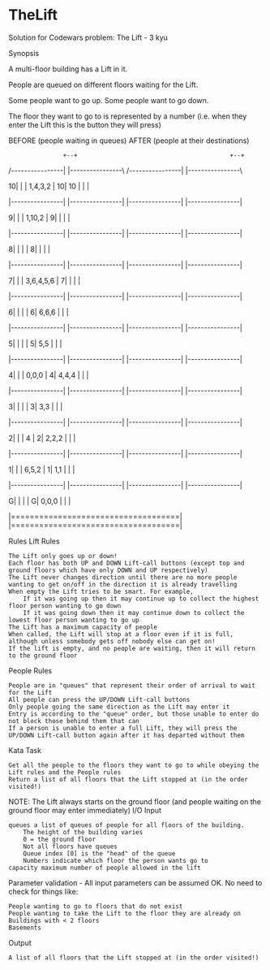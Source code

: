 # TheLift
Solution for Codewars problem: The Lift - 3 kyu 

Synopsis

A multi-floor building has a Lift in it.

People are queued on different floors waiting for the Lift.

Some people want to go up. Some people want to go down.

The floor they want to go to is represented by a number (i.e. when they enter the Lift this is the button they will press)

BEFORE (people waiting in queues)               AFTER (people at their destinations)

                   +--+                                          +--+ 
                   
  /----------------|  |----------------\        /----------------|  |----------------\
  
10|                |  | 1,4,3,2        |      10|             10 |  |                |

  |----------------|  |----------------|        |----------------|  |----------------|
  
 9|                |  | 1,10,2         |       9|                |  |                |
 
  |----------------|  |----------------|        |----------------|  |----------------|
  
 8|                |  |                |       8|                |  |                |
 
  |----------------|  |----------------|        |----------------|  |----------------|
  
 7|                |  | 3,6,4,5,6      |       7|                |  |                |
 
  |----------------|  |----------------|        |----------------|  |----------------|
  
 6|                |  |                |       6|          6,6,6 |  |                |
 
  |----------------|  |----------------|        |----------------|  |----------------|
  
 5|                |  |                |       5|            5,5 |  |                |
 
  |----------------|  |----------------|        |----------------|  |----------------|
  
 4|                |  | 0,0,0          |       4|          4,4,4 |  |                |
 
  |----------------|  |----------------|        |----------------|  |----------------|
  
 3|                |  |                |       3|            3,3 |  |                |
 
  |----------------|  |----------------|        |----------------|  |----------------|
  
 2|                |  | 4              |       2|          2,2,2 |  |                |
 
  |----------------|  |----------------|        |----------------|  |----------------|
  
 1|                |  | 6,5,2          |       1|            1,1 |  |                |
 
  |----------------|  |----------------|        |----------------|  |----------------|
  
 G|                |  |                |       G|          0,0,0 |  |                |
 
  |====================================|        |====================================|
  

Rules
Lift Rules

    The Lift only goes up or down!
    Each floor has both UP and DOWN Lift-call buttons (except top and ground floors which have only DOWN and UP respectively)
    The Lift never changes direction until there are no more people wanting to get on/off in the direction it is already travelling
    When empty the Lift tries to be smart. For example,
        If it was going up then it may continue up to collect the highest floor person wanting to go down
        If it was going down then it may continue down to collect the lowest floor person wanting to go up
    The Lift has a maximum capacity of people
    When called, the Lift will stop at a floor even if it is full, although unless somebody gets off nobody else can get on!
    If the lift is empty, and no people are waiting, then it will return to the ground floor

People Rules

    People are in "queues" that represent their order of arrival to wait for the Lift
    All people can press the UP/DOWN Lift-call buttons
    Only people going the same direction as the Lift may enter it
    Entry is according to the "queue" order, but those unable to enter do not block those behind them that can
    If a person is unable to enter a full Lift, they will press the UP/DOWN Lift-call button again after it has departed without them

Kata Task

    Get all the people to the floors they want to go to while obeying the Lift rules and the People rules
    Return a list of all floors that the Lift stopped at (in the order visited!)

NOTE: The Lift always starts on the ground floor (and people waiting on the ground floor may enter immediately)
I/O
Input

    queues a list of queues of people for all floors of the building.
        The height of the building varies
        0 = the ground floor
        Not all floors have queues
        Queue index [0] is the "head" of the queue
        Numbers indicate which floor the person wants go to
    capacity maximum number of people allowed in the lift

Parameter validation - All input parameters can be assumed OK. No need to check for things like:

    People wanting to go to floors that do not exist
    People wanting to take the Lift to the floor they are already on
    Buildings with < 2 floors
    Basements

Output

    A list of all floors that the Lift stopped at (in the order visited!)
